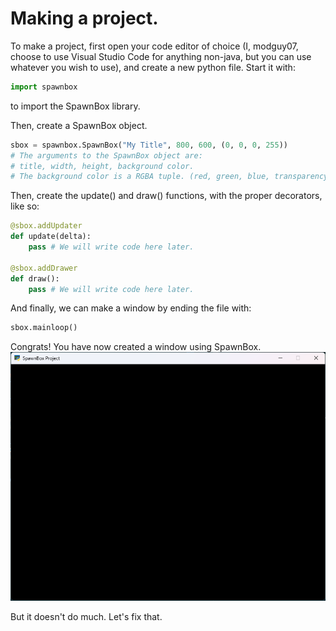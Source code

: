# Making a project.

To make a project, first open your code editor of choice (I, modguy07, choose to use Visual Studio Code for anything non-java, but you can use whatever you wish to use), and create a new python file. Start it with:

```py
import spawnbox
```

to import the SpawnBox library.

Then, create a SpawnBox object.
```py
sbox = spawnbox.SpawnBox("My Title", 800, 600, (0, 0, 0, 255))
# The arguments to the SpawnBox object are:
# title, width, height, background color.
# The background color is a RGBA tuple. (red, green, blue, transparency)
```

Then, create the update() and draw() functions, with the proper decorators, like so:
```py
@sbox.addUpdater
def update(delta):
    pass # We will write code here later.

@sbox.addDrawer
def draw():
    pass # We will write code here later.
```

And finally, we can make a window by ending the file with:

```py
sbox.mainloop()
```

Congrats! You have now created a window using SpawnBox. 
![Blank black widnow.](img/blank_window.png)

But it doesn't do much. Let's fix that.